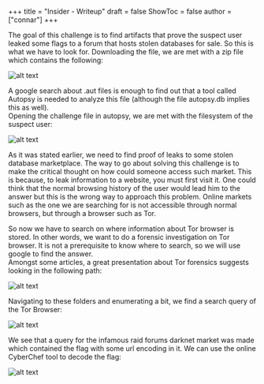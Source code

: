 +++
title = "Insider - Writeup"
draft = false
ShowToc = false
author = ["connar"]
+++

The goal of this challenge is to find artifacts that prove the suspect user leaked some flags to a forum that hosts stolen databases for sale.  So this is what we have to look for. Downloading the file, we are met with a zip file which contains the following:  

![alt text](/posts/writeups/ctflib/insider/insider1.png)

A google search about .aut files is enough to find out that a tool called Autopsy is needed to analyze this file (although the file autopsy.db implies this as well).  
Opening the challenge file in autopsy, we are met with the filesystem of the suspect user:  

![alt text](/posts/writeups/ctflib/insider/insider2.png)  

As it was stated earlier, we need to find proof of leaks to some stolen database marketplace. The way to go about solving this challenge is to make the critical thought on how could someone access such market. This is because, to leak information to a website, you must first visit it. One could think that the normal browsing history of the user would lead him to the answer but this is the wrong way to approach this problem. Online markets such as the one we are searching for is not accessible through normal browsers, but through a browser such as Tor.  

So now we have to search on where information about Tor browser is stored. In other words, we want to do a forensic investigation on Tor browser. It is not a prerequisite to know where to search, so we will use google to find the answer.  
Amongst some articles, a great presentation about Tor forensics suggests looking in the following path:  

![alt text](/posts/writeups/ctflib/insider/insider3.png)  

Navigating to these folders and enumerating a bit, we find a search query of the Tor Browser:  

![alt text](/posts/writeups/ctflib/insider/insider4.png)  

We see that a query for the infamous raid forums darknet market was made which contained the flag with some url encoding in it. We can use the online CyberChef tool to decode the flag:  

![alt text](/posts/writeups/ctflib/insider/insider5.png)   